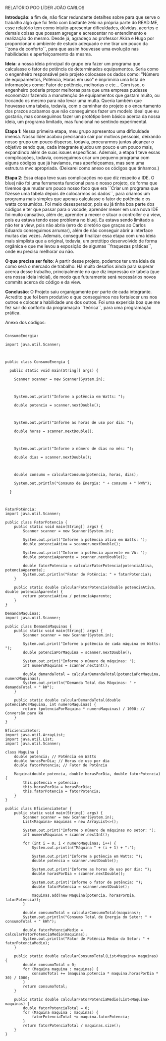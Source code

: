 RELATÓRIO POO LÍDER JOÃO CARLOS

 

**Introdução**: a fim de, não ficar redundante detalhes sobre para que serve o trabalho algo que foi feito com bastante zelo na própria parte do READ.ME, esse relatório tem como intuito apresentar dificuldades, dúvidas, acertos e demais coisas que possam agregar e acrescentar no entendimento e realização do mesmo. Desde já, agradeço ao professor Akira e Hugo por proporcionar o ambiente de estudo adequado e me tirar um pouco da ´´zona de conforto´´, para que assim houvesse uma evolução nas habilidades e aperfeiçoamento da mesma.

**Ideia**: a nossa ideia principal do grupo era fazer um programa que calculasse o fator de potência de determinados equipamentos. Seria como o engenheiro responsável pelo projeto colocasse os dados como: "Número de equipamentos, Potência, Horas em uso" e imprimiria uma lista de informações como: Fator de potência, melhorias e etc... Com isso, o engenheiro poderia propor melhoras para que uma empresa pudesse economizar fazendo a manutenção de equipamentos que gastam muito, ou trocando os mesmo para não levar uma multa. Queria também que houvesse uma tabela, todavia, com o caminhar do projeto e o encurtamento dos prazos acabamos que não conseguimos fazer um modelo ideal que eu gostaria, mas conseguimos fazer um protótipo bem básico acerca da nossa ideia, um programa limitado, mas funcional no sentindo experimental.

**Etapa 1**: Nessa primeira etapa, meu grupo apresentou uma dificuldade imensa. Nosso líder acabou precisando sair por motivos pessoais, deixando nosso grupo um pouco disperso, todavia, procurarmos juntos alcançar o objetivo sendo que, cada integrante ajudou um pouco e um pouco mais, expandindo além de suas issues específicas. Ademais, a etapa 1 teve essas complicações, todavia, conseguimos criar um pequeno programa com alguns códigos que já havíamos, mas aperfeiçoamos, mas sem uma estrutura mvc apropriada. (Deixarei como anexo os códigos que tínhamos.)


**Etapa 2**: Essa etapa teve suas complicações no que diz respeito a IDE. O bluej não foi uma ferramenta funcional para o nosso projeto, de forma que tivemos que mudar um pouco nosso foco que era ´´Criar um programa que fizesse uma tabela depois de colocarmos os dados´´, para criamos um programa mais simples que apenas calculasse o fator de potência e os watts consumidos. Foi meio desesperador, pois eu já tinha boa parte dos códigos e ter que passar para o vscode, aprender mexer em uma nova IDE foi muito cansativo, além de, aprender a mexer e situar o controller e a view, pois eu estava tendo esse problema no bluej. Eu estava sendo limitado a não ter a view, pois não abria (erro do diretório que graças ao Carlos Eduardo conseguimos arrumar), além de não conseguir abrir a interface muitas das vezes. Ademais, conseguir finalizar essa etapa com uma ideia mais simplista que a original, todavia, um protótipo desenvolvido de forma orgânica e que me levou a exposição de algumas ´´fraquezas práticas´´, onde eu preciso melhorar ou não.

**O que precisa ser feito**: A partir desse projeto, podemos ter uma ideia de como será o mercado de trabalho. Há muito desafios ainda para superar acerca desse trabalho, principalmente no que diz impressão de tabela (que era nossa ideia inicial), de modo que futuramente será necessários novos commits acerca do código e da view.

**Conclusão**: O Projeto saiu organigamente por parte de cada integrante. Acredito que foi bem produtivo e que conseguimos nos fortalecer uns nos outros e colocar a habilidade uns dos outros. Foi uma expericia boa que me fez sair do conforto da programação ´´teórica´´, para uma programação prática.
 

Anexo dos códigos:

<html>

```ConsumoEnergia:

ConsumoEnergia:

import java.util.Scanner;

 

public class ConsumoEnergia {

  public static void main(String[] args) {

​    Scanner scanner = new Scanner(System.in);

 

​    System.out.print("Informe a potência em Watts: ");

​    double potencia = scanner.nextDouble();

 

​    System.out.print("Informe as horas de uso por dia: ");

​    double horas = scanner.nextDouble();

 

​    System.out.print("Informe o número de dias no mês: ");

​    double dias = scanner.nextDouble();

 

​    double consumo = calcularConsumo(potencia, horas, dias);

​    System.out.println("Consumo de Energia: " + consumo + " kWh");

  }

 
```





 ```]
 FatorPotência:
 import java.util.Scanner;
 
 public class FatorPotencia {
     public static void main(String[] args) {
         Scanner scanner = new Scanner(System.in);
 
         System.out.print("Informe a potência ativa em Watts: ");
         double potenciaAtiva = scanner.nextDouble();
 
         System.out.print("Informe a potência aparente em VA: ");
         double potenciaAparente = scanner.nextDouble();
 
         double fatorPotencia = calcularFatorPotencia(potenciaAtiva, potenciaAparente);
         System.out.println("Fator de Potência: " + fatorPotencia);
     }
 
     public static double calcularFatorPotencia(double potenciaAtiva, double potenciaAparente) {
         return potenciaAtiva / potenciaAparente;
     }
 }
 ```

```
DemandaMaquinas:
import java.util.Scanner;

public class DemandaMaquinas {
    public static void main(String[] args) {
        Scanner scanner = new Scanner(System.in);

        System.out.print("Informe a potência de cada máquina em Watts: ");
        double potenciaPorMaquina = scanner.nextDouble();

        System.out.print("Informe o número de máquinas: ");
        int numeroMaquinas = scanner.nextInt();

        double demandaTotal = calcularDemandaTotal(potenciaPorMaquina, numeroMaquinas);
        System.out.println("Demanda Total das Máquinas: " + demandaTotal + " kW");
    }

    public static double calcularDemandaTotal(double potenciaPorMaquina, int numeroMaquinas) {
        return (potenciaPorMaquina * numeroMaquinas) / 1000; // Conversão para kW
    }
}
```

```
EficienciaSetor:
import java.util.ArrayList;
import java.util.List;
import java.util.Scanner;

class Maquina {
    double potencia; // Potência em Watts
    double horasPorDia; // Horas de uso por dia
    double fatorPotencia; // Fator de Potência

    Maquina(double potencia, double horasPorDia, double fatorPotencia) {
        this.potencia = potencia;
        this.horasPorDia = horasPorDia;
        this.fatorPotencia = fatorPotencia;
    }
}

public class EficienciaSetor {
    public static void main(String[] args) {
        Scanner scanner = new Scanner(System.in);
        List<Maquina> maquinas = new ArrayList<>();

        System.out.print("Informe o número de máquinas no setor: ");
        int numeroMaquinas = scanner.nextInt();

        for (int i = 0; i < numeroMaquinas; i++) {
            System.out.println("Máquina " + (i + 1) + ":");

            System.out.print("Informe a potência em Watts: ");
            double potencia = scanner.nextDouble();

            System.out.print("Informe as horas de uso por dia: ");
            double horasPorDia = scanner.nextDouble();

            System.out.print("Informe o fator de potência: ");
            double fatorPotencia = scanner.nextDouble();

            maquinas.add(new Maquina(potencia, horasPorDia, fatorPotencia));
        }

        double consumoTotal = calcularConsumoTotal(maquinas);
        System.out.println("Consumo Total de Energia do Setor: " + consumoTotal + " kWh");

        double fatorPotenciaMedio = calcularFatorPotenciaMedio(maquinas);
        System.out.println("Fator de Potência Médio do Setor: " + fatorPotenciaMedio);
    }

    public static double calcularConsumoTotal(List<Maquina> maquinas) {
        double consumoTotal = 0;
        for (Maquina maquina : maquinas) {
            consumoTotal += (maquina.potencia * maquina.horasPorDia * 30) / 1000;
        }
        return consumoTotal;
    }

    public static double calcularFatorPotenciaMedio(List<Maquina> maquinas) {
        double fatorPotenciaTotal = 0;
        for (Maquina maquina : maquinas) {
            fatorPotenciaTotal += maquina.fatorPotencia;
        }
        return fatorPotenciaTotal / maquinas.size();
    }
}
```

